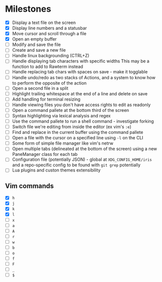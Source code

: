 # Milestones

* [x] Display a text file on the screen
* [x] Display line numbers and a statusbar
* [x] Move cursor and scroll through a file
* [x] Open an empty buffer
* [ ] Modify and save the file
* [ ] Create and save a new file
* [ ] Handle linux backgrounding (CTRL+Z)
* [ ] Handle displaying tab characters with specific widths
    This may be a function to add to Rawterm instead
* [ ] Handle replacing tab chars with spaces on save - make it togglable
* [ ] Handle undo/redo as two stacks of Actions, and a system to know how
    to perform the opposite of the action
* [ ] Open a second file in a split
* [ ] Highlight trailing whitespace at the end of a line and delete on save
* [ ] Add handling for terminal resizing
* [ ] Handle viewing files you don't have access rights to edit as readonly
* [ ] Open a command pallete at the bottom third of the screen
* [ ] Syntax highlighting via lexical analysis and regex
* [ ] Use the command pallete to run a shell command - investigate forking
* [ ] Switch file we're editing from inside the editor (ex vim's `:e`)
* [ ] Find and replace in the current buffer using the command pallete
* [ ] Open a file with the cursor on a specified line using `-l` on the CLI
* [ ] Some form of simple file manager like vim's netrw
* [ ] Open multiple tabs (delineated at the bottom of the screen) using a new
    PaneManager class for each tab
* [ ] Configuration file (potentially JSON) - global at `XDG_CONFIG_HOME/iris`
    and a repo-specific config to be found with `git grep` potentially
* [ ] Lua plugins and custon themes extensibility

## Vim commands

* [x] `h`
* [x] `j`
* [x] `k`
* [x] `l`
* [ ] `x`
* [ ] `a`
* [ ] `A`
* [ ] `r`
* [ ] `w`
* [ ] `b`
* [ ] `o`
* [ ] `f`
* [ ] `F`
* [ ] `_`
* [ ] `$`
